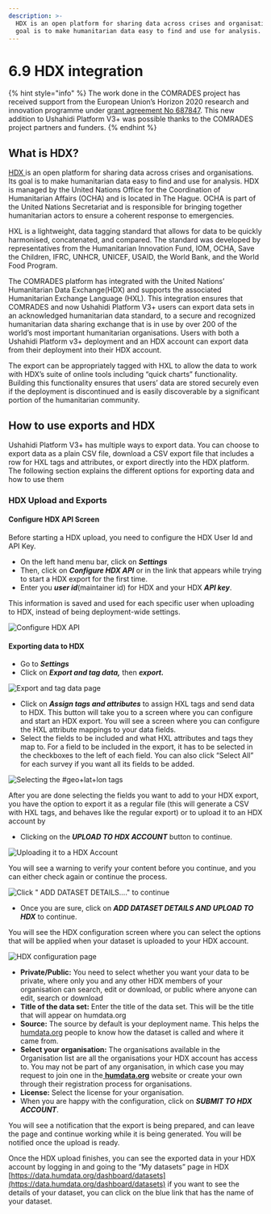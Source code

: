 ```yaml
---
description: >-
  HDX is an open platform for sharing data across crises and organisations. Its
  goal is to make humanitarian data easy to find and use for analysis.
---
```


# 6.9 HDX integration

{% hint style="info" %}
The work done in the COMRADES project has received support from the European Union’s Horizon 2020 research and innovation programme under [grant agreement No 687847](http://cordis.europa.eu/project/rcn/198819\_en.html). This new addition to Ushahidi Platform V3+ was possible thanks to the COMRADES project partners and funders.
{% endhint %}

## What is HDX?

[HDX ](https://humdata.org)is an open platform for sharing data across crises and organisations. Its goal is to make humanitarian data easy to find and use for analysis. HDX is managed by the United Nations Office for the Coordination of Humanitarian Affairs (OCHA) and is located in The Hague. OCHA is part of the United Nations Secretariat and is responsible for bringing together humanitarian actors to ensure a coherent response to emergencies.&#x20;

HXL is a lightweight, data tagging standard that allows for data to be quickly harmonised, concatenated, and compared. The standard was developed by representatives from the Humanitarian Innovation Fund, IOM, OCHA, Save the Children, IFRC, UNHCR, UNICEF, USAID, the World Bank, and the World Food Program.

The COMRADES platform has integrated with the United Nations’ ​Humanitarian Data Exchange(HDX)​ and supports the associated ​Humanitarian Exchange Language (HXL)​. This integration ensures that COMRADES and now Ushahidi Platform V3+ users can export data sets in an acknowledged humanitarian data standard, to a secure and recognized humanitarian data sharing exchange that is in use by over 200 of the world’s most important humanitarian organisations. Users with both a Ushahidi Platform v3+ deployment and an HDX account can export data from their deployment into their HDX account.&#x20;

The export can be appropriately tagged with HXL to allow the data to work with HDX’s suite of online tools including “quick charts” functionality. Building this functionality ensures that users’ data are stored securely even if the deployment is discontinued and is easily discoverable by a significant portion of the humanitarian community.

## How to use exports and HDX

Ushahidi Platform V3+ has multiple ways to export data. You can choose to export data as a plain CSV file, download a CSV export file that includes a row for HXL tags and attributes, or export directly into the HDX platform. The following section explains the different options for exporting data and how to use them

### HDX Upload and Exports

#### Configure HDX API Screen

Before starting a HDX upload, you need to configure the HDX User Id and API Key.

* On the left hand menu bar, click on _**Settings**_
* Then, click on _**Configure HDX API**_ or in the link that appears while trying to start a HDX export for the first time.&#x20;
* Enter you _**user id**_(maintainer id) for HDX and your HDX _**API key**_.

This information is saved and used for each specific user when uploading to HDX, instead of being deployment-wide settings.

![Configure HDX API ](<../../.gitbook/assets/Screenshot\_2020-04-08 Settings - Demo for developers.png>)

#### Exporting data to HDX

* Go to _**Settings**_
* Click on _**Export and tag data,**_ then _**export.**_

![Export and tag data page](../../.gitbook/assets/Settings\_-\_test254.png)

* Click on _**Assign tags and attributes**_ to assign HXL tags and send data to HDX. This button will take you to a screen where you can configure and start an HDX export. You will see a screen where you can configure the HXL attribute mappings to your data fields.&#x20;
* Select the fields to be included and what HXL attributes and tags they map to. For a field to be included in the export, it has to be selected in the checkboxes to the left of each field. You can also click “Select All” for each survey if you want all its fields to be added.

![Selecting the #geo+lat+lon tags](../../.gitbook/assets/6\_9\_HDX\_integration\_-\_Ushahidi\_Platform\_User\_Manual.png)

After you are done selecting the fields you want to add to your HDX export, you have the option to export it as a regular file (this will generate a CSV with HXL tags, and behaves like the regular export) or to upload it to an HDX account by

* Clicking on the _**UPLOAD TO HDX ACCOUNT**_ button to continue.

![Uploading it to a HDX Account](<../../.gitbook/assets/6\_9\_HDX\_integration\_-\_Ushahidi\_Platform\_User\_Manual (1).png>)

You will see a warning to verify your content before you continue, and you can either check again or continue the process.

![Click " ADD DATASET DETAILS...."   to continue ](<../../.gitbook/assets/Screenshot\_2020-04-08 Settings - Demo for developers(5).png>)

* Once you are sure, click on _**ADD DATASET DETAILS AND UPLOAD TO HDX**_ to continue.&#x20;

You will see the HDX configuration screen where you can select the options that will be applied when your dataset is uploaded to your HDX account.

![HDX configuration page](<../../.gitbook/assets/6\_9\_HDX\_integration\_-\_Ushahidi\_Platform\_User\_Manual (2).png>)

* **Private/Public:** You need to select whether you want your data to be private, where only you and any other HDX members of your organisation can search, edit or download, or public where anyone can edit, search or download
* **Title of the data set:** Enter the title of the data set. This will be the title that will appear on humdata.org
* **Source:** The source by default is your deployment name. This helps the  [humdata.org](http://humdata.org/) people to know how the dataset is called and where it came from.
* **Select your organisation:** The organisations available in the Organisation list are all the organisations your HDX account has access to. You may not be part of any organisation, in which case you may request to join one in the[ **humdata.org**](https://data.humdata.org/) website or create your own through their registration process for organisations.&#x20;
* **License:** Select the license for your organisation.
* When you are happy with the configuration, click on _**SUBMIT TO HDX ACCOUNT**_.&#x20;

You will see a notification that the export is being prepared, and can leave the page and continue working while it is being generated. You will be notified once the upload is ready.

Once the HDX upload finishes, you can see the exported data in your HDX account by logging in and going to the “My datasets” page in HDX ​[https://data.humdata.org/dashboard/datasets](https://data.humdata.org/dashboard/datasets) if you want to see the details of your dataset, you can click on the blue link that has the name of your dataset.
